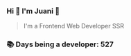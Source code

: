 ### Hi 👋 I&#39;m Juani 🦁

> I&#39;m a Frontend Web Developer SSR

### 📚 Days being a developer: 527
